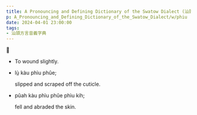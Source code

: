 ```yaml
---
title: A Pronouncing and Defining Dictionary of the Swatow Dialect (汕頭方言音義字典) / phiu
p: A_Pronouncing_and_Defining_Dictionary_of_the_Swatow_Dialect/w/phiu
date: 2024-04-01 23:00:00
tags: 
- 汕頭方言音義字典
---
```



**𠞮**
- To wound slightly.

- lṳ̀ kàu phìu phûe;

  slipped and scraped off the cuticle.

- pûah kàu phìu phûe phìu kih;

  fell and abraded the skin.